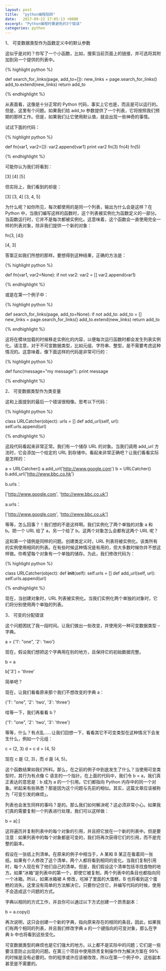 ```yaml
---
layout: post
title:  "python编程陷阱"
date:   2017-09-22 17:05:13 +0800
excerpt: "Python编程时要避免的3个错误"
categories: python 
---
```


1、 可变数据类型作为函数定义中的默认参数

这似乎是对的？你写了一个小函数，比如，搜索当前页面上的链接，并可选将其附加到另一个提供的列表中。

{% highlight python %}

def search_for_links(page, add_to=[]):
    new_links = page.search_for_links()
    add_to.extend(new_links)
    return add_to

{% endhighlight %}

从表面看，这像是十分正常的 Python 代码，事实上它也是，而且是可以运行的。但是，这里有个问题。如果我们给 add_to 参数提供了一个列表，它将按照我们预期的那样工作。但是，如果我们让它使用默认值，就会出现一些神奇的事情。

试试下面的代码：

{% highlight python %}

def fn(var1, var2=[]):
    var2.append(var1)
    print var2
fn(3)
fn(4)
fn(5)

{% endhighlight %}

可能你认为我们将看到：

[3]
[4]
[5]

但实际上，我们看到的却是：

[3]
[3, 4]
[3, 4, 5]

为什么呢？如你所见，每次都使用的是同一个列表，输出为什么会是这样？在 Python 中，当我们编写这样的函数时，这个列表被实例化为函数定义的一部分。当函数运行时，它并不是每次都被实例化。这意味着，这个函数会一直使用完全一样的列表对象，除非我们提供一个新的对象：

fn(3, [4])

[4, 3]

答案正如我们所想的那样。要想得到这种结果，正确的方法是：

{% highlight python %}

def fn(var1, var2=None):
    if not var2:
        var2 = []
    var2.append(var1)

{% endhighlight %}

或是在第一个例子中：

{% highlight python %}

def search_for_links(page, add_to=None):
    if not add_to:
        add_to = []
    new_links = page.search_for_links()
    add_to.extend(new_links)
    return add_to

{% endhighlight %}

这将在模块加载的时候移走实例化的内容，以便每次运行函数时都会发生列表实例化。请注意，对于不可变数据类型，比如元组、字符串、整型，是不需要考虑这种情况的。这意味着，像下面这样的代码是非常可行的：

{% highlight python %}

def func(message="my message"):
    print message

{% endhighlight %}

2、 可变数据类型作为类变量

这和上面提到的最后一个错误很相像。思考以下代码：

{% highlight python %}

class URLCatcher(object):
    urls = []
    def add_url(self, url):
        self.urls.append(url)

{% endhighlight %}

这段代码看起来非常正常。我们有一个储存 URL 的对象。当我们调用 add_url 方法时，它会添加一个给定的 URL 到存储中。看起来非常正确吧？让我们看看实际是怎样的：

a = URLCatcher()
a.add_url('http://www.google.com')
b = URLCatcher()
b.add_url('http://www.bbc.co.hk')

b.urls：

['http://www.google.com', 'http://www.bbc.co.uk']

a.urls：

['http://www.google.com', 'http://www.bbc.co.uk']

等等，怎么回事？！我们想的不是这样啊。我们实例化了两个单独的对象 a 和 b。把一个 URL 给了 a，另一个给了 b。这两个对象怎么会都有这两个 URL 呢？

这和第一个错例是同样的问题。创建类定义时，URL 列表将被实例化。该类所有的实例使用相同的列表。在有些时候这种情况是有用的，但大多数时候你并不想这样做。你希望每个对象有一个单独的储存。为此，我们修改代码为：

{% highlight python %}

class URLCatcher(object):
    def __init__(self):
        self.urls = []
    def add_url(self, url):
        self.urls.append(url)

{% endhighlight %}

现在，当创建对象时，URL 列表被实例化。当我们实例化两个单独的对象时，它们将分别使用两个单独的列表。

3、 可变的分配错误

这个问题困扰了我一段时间。让我们做出一些改变，并使用另一种可变数据类型 – 字典。

a = {'1': "one", '2': 'two'}

现在，假设我们想把这个字典用在别的地方，且保持它的初始数据完整。

b = a

b['3'] = 'three'

简单吧？

现在，让我们看看原来那个我们不想改变的字典 a：

{'1': "one", '2': 'two', '3': 'three'}

哇等一下，我们再看看 b？

{'1': "one", '2': 'two', '3': 'three'}

等等，什么？有点乱……让我们回想一下，看看其它不可变类型在这种情况下会发生什么，例如一个元组：

c = (2, 3)
d = c
d = (4, 5)

现在 c 是 (2, 3)，而 d 是 (4, 5)。

这个函数结果如我们所料。那么，在之前的例子中到底发生了什么？当使用可变类型时，其行为有点像 C 语言的一个指针。在上面的代码中，我们令 b = a，我们真正表达的意思是：b 成为 a 的一个引用。它们都指向 Python 内存中的同一个对象。听起来有些熟悉？那是因为这个问题与先前的相似。其实，这篇文章应该被称为「可变引发的麻烦」。

列表也会发生同样的事吗？是的。那么我们如何解决呢？这必须非常小心。如果我们真的需要复制一个列表进行处理，我们可以这样做：

b = a[:]

这将遍历并复制列表中的每个对象的引用，并且把它放在一个新的列表中。但是要注意：如果列表中的每个对象都是可变的，我们将再次获得它们的引用，而不是完整的副本。

假设在一张纸上列清单。在原来的例子中相当于，A 某和 B 某正在看着同一张纸。如果有个人修改了这个清单，两个人都将看到相同的变化。当我们复制引用时，每个人现在有了他们自己的清单。但是，我们假设这个清单包括寻找食物的地方。如果“冰箱”是列表中的第一个，即使它被复制，两个列表中的条目也都指向同一个冰箱。所以，如果冰箱被 A 修改，吃掉了里面的大蛋糕，B 也将看到这个蛋糕的消失。这里没有简单的方法解决它。只要你记住它，并编写代码的时候，使用不会造成这个问题的方式。

字典以相同的方式工作，并且你可以通过以下方式创建一个昂贵副本：

b = a.copy()

再次说明，这只会创建一个新的字典，指向原来存在的相同的条目。因此，如果我们有两个相同的列表，并且我们修改字典 a 的一个键指向的可变对象，那么在字典 b 中也将看到这些变化。

可变数据类型的麻烦也是它们强大的地方。以上都不是实际中的问题；它们是一些要注意防止出现的问题。在第三个项目中使用昂贵复制操作作为解决方案在 99% 的时候是没有必要的。你的程序或许应该被改改，所以在第一个例子中，这些副本甚至是不需要的。
